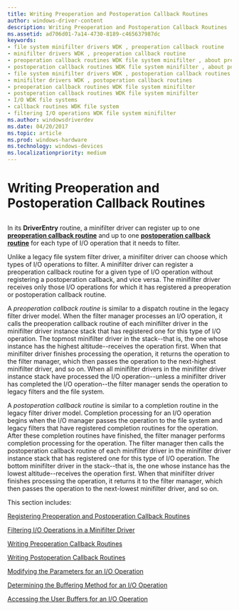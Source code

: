 ```yaml
---
title: Writing Preoperation and Postoperation Callback Routines
author: windows-driver-content
description: Writing Preoperation and Postoperation Callback Routines
ms.assetid: ad706d01-7a14-4730-8189-c465637987dc
keywords:
- file system minifilter drivers WDK , preoperation callback routine
- minifilter drivers WDK , preoperation callback routine
- preoperation callback routines WDK file system minifilter , about preoperation callback routines
- postoperation callback routines WDK file system minifilter , about postoperation callback routines
- file system minifilter drivers WDK , postoperation callback routines
- minifilter drivers WDK , postoperation callback routines
- preoperation callback routines WDK file system minifilter
- postoperation callback routines WDK file system minifilter
- I/O WDK file systems
- callback routines WDK file system
- filtering I/O operations WDK file system minifilter
ms.author: windowsdriverdev
ms.date: 04/20/2017
ms.topic: article
ms.prod: windows-hardware
ms.technology: windows-devices
ms.localizationpriority: medium
---
```


# Writing Preoperation and Postoperation Callback Routines


## <span id="ddk_writing_preoperation_and_postoperation_callback_routines_if"></span><span id="DDK_WRITING_PREOPERATION_AND_POSTOPERATION_CALLBACK_ROUTINES_IF"></span>


In its **DriverEntry** routine, a minifilter driver can register up to one [**preoperation callback routine**](https://msdn.microsoft.com/library/windows/hardware/ff551109) and up to one [**postoperation callback routine**](https://msdn.microsoft.com/library/windows/hardware/ff551107) for each type of I/O operation that it needs to filter.

Unlike a legacy file system filter driver, a minifilter driver can choose which types of I/O operations to filter. A minifilter driver can register a preoperation callback routine for a given type of I/O operation without registering a postoperation callback, and vice versa. The minifilter driver receives only those I/O operations for which it has registered a preoperation or postoperation callback routine.

A *preoperation callback routine* is similar to a dispatch routine in the legacy filter driver model. When the filter manager processes an I/O operation, it calls the preoperation callback routine of each minifilter driver in the minifilter driver instance stack that has registered one for this type of I/O operation. The topmost minifilter driver in the stack--that is, the one whose instance has the highest altitude--receives the operation first. When that minifilter driver finishes processing the operation, it returns the operation to the filter manager, which then passes the operation to the next-highest minifilter driver, and so on. When all minifilter drivers in the minifilter driver instance stack have processed the I/O operation--unless a minifilter driver has completed the I/O operation--the filter manager sends the operation to legacy filters and the file system.

A *postoperation callback routine* is similar to a completion routine in the legacy filter driver model. Completion processing for an I/O operation begins when the I/O manager passes the operation to the file system and legacy filters that have registered completion routines for the operation. After these completion routines have finished, the filter manager performs completion processing for the operation. The filter manager then calls the postoperation callback routine of each minifilter driver in the minifilter driver instance stack that has registered one for this type of I/O operation. The bottom minifilter driver in the stack--that is, the one whose instance has the lowest altitude--receives the operation first. When that minifilter driver finishes processing the operation, it returns it to the filter manager, which then passes the operation to the next-lowest minifilter driver, and so on.

This section includes:

[Registering Preoperation and Postoperation Callback Routines](registering-preoperation-and-postoperation-callback-routines.md)

[Filtering I/O Operations in a Minifilter Driver](filtering-i-o-operations-in-a-minifilter-driver.md)

[Writing Preoperation Callback Routines](writing-preoperation-callback-routines.md)

[Writing Postoperation Callback Routines](writing-postoperation-callback-routines.md)

[Modifying the Parameters for an I/O Operation](modifying-the-parameters-for-an-i-o-operation.md)

[Determining the Buffering Method for an I/O Operation](determining-the-buffering-method-for-an-i-o-operation.md)

[Accessing the User Buffers for an I/O Operation](accessing-the-user-buffers-for-an-i-o-operation.md)

 

 





